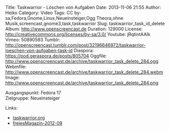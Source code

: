 Title: Taskwarrior - Löschen von Aufgaben
Date: 2013-11-06 21:55
Author: Heiko
Category: Video
Tags: CC by-sa,Fedora,Gnome,Linux,Neueinsteiger,Ogg Theora,ohne Musik,screencast,gnome3,task,taskwarrior
Slug: taskwarrior_task_id_delete
Album: http://www.openscreencast.de
Duration: 129000
License: http://creativecommons.org/licenses/by-sa/3.0/
Youtube: jRqtintAAIk
Vimeo: 50890593
Tumblr: http://openscreencast.tumblr.com/post/32196646972/taskwarrior-loeschen-von-aufgaben-task-id
Diaspora: https://pod.geraspora.de/posts/805704
Oggfile: http://www.openscreencast.de/archive/taskwarrior_task_delete_284.ogg
Webmfile: http://www.openscreencast.de/archive/taskwarrior_task_delete_284.webm
Image: http://www.openscreencast.de/archive/taskwarrior_task_delete_284.png

Ausgangspunkt: Fedora 17  
Zielgruppe: Neueinsteiger  

Links:

  * [taskwarrior.org](http://taskwarrior.org/ "Link zu taskwarrior" )
  * [freiesMagazin-2012-09](http://www.freiesmagazin.de/mobil/freiesMagazin-2012-09.html#12_09_taskwarrior_02 "Link zu freiesmagazin.de" )

